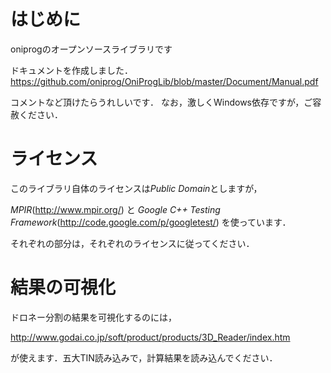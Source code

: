 # はじめに
oniprogのオープンソースライブラリです

ドキュメントを作成しました．
https://github.com/oniprog/OniProgLib/blob/master/Document/Manual.pdf

コメントなど頂けたらうれしいです．
なお，激しくWindows依存ですが，ご容赦ください．

# ライセンス

このライブラリ自体のライセンスは*Public Domain*としますが，

*MPIR*(http://www.mpir.org/)
と
*Google C++ Testing Framework*(http://code.google.com/p/googletest/)
を使っています．

それぞれの部分は，それぞれのライセンスに従ってください．

# 結果の可視化

ドロネー分割の結果を可視化するのには，

http://www.godai.co.jp/soft/product/products/3D_Reader/index.htm

が使えます．五大TIN読み込みで，計算結果を読み込んでください．


